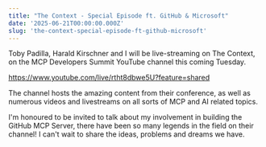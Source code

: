 ```yaml
---
title: "The Context - Special Episode ft. GitHub & Microsoft"
date: '2025-06-21T00:00:00.000Z'
slug: 'the-context-special-episode-ft-github-microsoft'
---
```


Toby Padilla, Harald Kirschner and I will be live-streaming on The Context, on the MCP Developers Summit YouTube channel this coming Tuesday.

https://www.youtube.com/live/rtht8dbwe5U?feature=shared

The channel hosts the amazing content from their conference, as well as numerous videos and livestreams on all sorts of MCP and AI related topics.

I'm honoured to be invited to talk about my involvement in building the GitHub MCP Server, there have been so many legends in the field on their channel! I can't wait to share the ideas, problems and dreams we have.